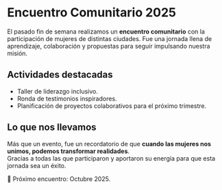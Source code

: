 # Encuentro Comunitario 2025

El pasado fin de semana realizamos un **encuentro comunitario** con la participación de mujeres de distintas ciudades. Fue una jornada llena de aprendizaje, colaboración y propuestas para seguir impulsando nuestra misión.

## Actividades destacadas

- Taller de liderazgo inclusivo.
- Ronda de testimonios inspiradores.
- Planificación de proyectos colaborativos para el próximo trimestre.

## Lo que nos llevamos

Más que un evento, fue un recordatorio de que **cuando las mujeres nos unimos, podemos transformar realidades**.  
Gracias a todas las que participaron y aportaron su energía para que esta jornada sea un éxito.

📅 Próximo encuentro: Octubre 2025.
